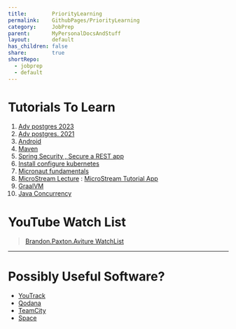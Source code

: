 ```yaml
---
title:        PriorityLearning    
permalink:    GithubPages/PriorityLearning    
category:     JobPrep    
parent:       MyPersonalDocsAndStuff    
layout:       default    
has_children: false    
share:        true    
shortRepo:    
  - jobprep    
  - default            
---
```


# Tutorials To Learn

1. [Adv postgres 2023](https://www.linkedin.com/learning/advanced-postgresql/advanced-features-in-postgresql?contextUrn=urn%3Ali%3AlearningCollection%3A7085095211655163904&u=103729738)    
2. [Adv postgres. 2021](https://www.linkedin.com/learning/postgresql-advanced-queries/gain-additional-insights-from-your-postgresql-data?contextUrn=urn%3Ali%3AlearningCollection%3A7085095211655163904&u=103729738)    
3. [Android](https://www.linkedin.com/learning/android-development-essential-training-1-your-first-app/your-first-android-app?u=103729738) 
4. [Maven](https://www.linkedin.com/learning/introducing-maven/building-java-the-maven-way?contextUrn=urn%3Ali%3AlearningCollection%3A7085095211655163904&u=103729738)    
5. [Spring Security , Secure a REST app](https://app.pluralsight.com/library/courses/spring-security-5-securing-rest-services/table-of-contents)    
6. [Install configure kubernetes](https://app.pluralsight.com/library/courses/kubernetes-installation-configuration-fundamentals/table-of-contents)    
7. [Micronaut fundamentals](https://app.pluralsight.com/library/courses/micronaut-fundamentals/table-of-contents)    
8. [MicroStream Lecture](https://www.youtube.com/watch?v=5W6oVj0h6rQ&t=602s) : [MicroStream Tutorial App](https://guides.micronaut.io/latest/micronaut-microstream-persistence-gradle-java.html)    
9. [GraalVM](https://www.graal.cloud/gcn/gcn-modules/database/micronaut-data-jdbc-repository/?buildTool=gradle&lang=java)  
10. [Java Concurrency](https://www.linkedin.com/learning/java-advanced-concepts-for-high-performance-development/introduction-to-concurrency-in-java?contextUrn=urn%3Ali%3AlearningCollection%3A7085095211655163904&resume=false&u=103729738)  

# YouTube Watch List

> [Brandon.Paxton.Aviture WatchList](https://www.youtube.com/playlist?list=WL)

***    
    
# Possibly Useful Software?    
    
- [YouTrack](https://www.jetbrains.com/youtrack/?source=google&medium=cpc&campaign=10594515075&term=youtrack&content=632524409028&gad=1&gclid=CjwKCAjwt52mBhB5EiwA05YKo75QYHNEw1esfAxcWOo7FnSg05MIV35fiBy0nmlDu71xUGFr1b-b-RoCDHwQAvD_BwE)    
- [Qodana](https://www.jetbrains.com/qodana/)    
- [TeamCity](https://www.jetbrains.com/teamcity/)    
- [Space](https://www.jetbrains.com/space/)
